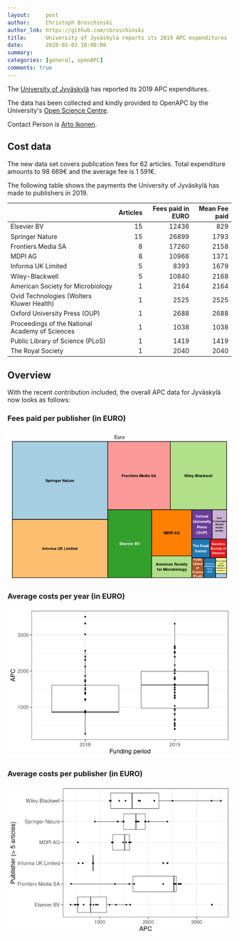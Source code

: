 ```yaml
---
layout:     post
author:     Christoph Broschinski
author_lnk: https://github.com/cbroschinski
title:      University of Jyväskylä reports its 2019 APC expenditures
date:       2020-02-03 10:00:00
summary:    
categories: [general, openAPC]
comments: true
---
```





The [University of Jyväskylä](https://www.jyu.fi/en/) has reported its 2019 APC expenditures.

The data has been collected and kindly provided to OpenAPC by the University's [Open Science Centre](https://osc.jyu.fi/en).

Contact Person is [Arto Ikonen](mailto:arto.ikonen@jyu.fi).

## Cost data



The new data set covers publication fees for 62 articles. Total expenditure amounts to 98 669€ and the average fee is 1 591€.

The following table shows the payments the University of Jyväskylä has made to publishers in 2019.


|                                                | Articles| Fees paid in EURO| Mean Fee paid|
|:-----------------------------------------------|--------:|-----------------:|-------------:|
|Elsevier BV                                     |       15|             12436|           829|
|Springer Nature                                 |       15|             26899|          1793|
|Frontiers Media SA                              |        8|             17260|          2158|
|MDPI AG                                         |        8|             10966|          1371|
|Informa UK Limited                              |        5|              8393|          1679|
|Wiley-Blackwell                                 |        5|             10840|          2168|
|American Society for Microbiology               |        1|              2164|          2164|
|Ovid Technologies (Wolters Kluwer Health)       |        1|              2525|          2525|
|Oxford University Press (OUP)                   |        1|              2688|          2688|
|Proceedings of the National Academy of Sciences |        1|              1038|          1038|
|Public Library of Science (PLoS)                |        1|              1419|          1419|
|The Royal Society                               |        1|              2040|          2040|

## Overview

With the recent contribution included, the overall APC data for Jyväskylä now looks as follows:

### Fees paid per publisher (in EURO)

![plot of chunk tree_jyväskylä_2020_02_03_full](/figure/tree_jyväskylä_2020_02_03_full-1.png)

###  Average costs per year (in EURO)

![plot of chunk box_jyväskylä_2020_02_03_year_full](/figure/box_jyväskylä_2020_02_03_year_full-1.png)

###  Average costs per publisher (in EURO)

![plot of chunk box_jyväskylä_2020_02_03_publisher_full](/figure/box_jyväskylä_2020_02_03_publisher_full-1.png)
